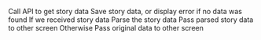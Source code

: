 Call API to get story data
     Save story data, or display error if no data was found
     If we received story data
     	Parse the story data
	Pass parsed story data to other screen
     Otherwise
	Pass original data to other screen 